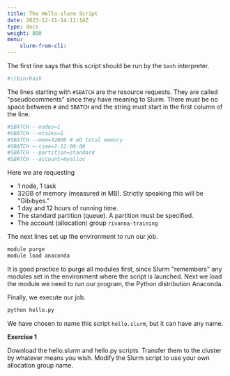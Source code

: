 ```yaml
---
title: The Hello.slurm Script
date: 2023-12-11-14:11:14Z
type: docs 
weight: 800
menu: 
    slurm-from-cli:
---
```


The first line says that this script should be run by the `bash` interpreter.
```bash
#!/bin/bash
```

The lines starting with `#SBATCH` are the resource requests.  They are called "pseudocomments" since they have meaning to Slurm.  There must be no space between `#` and `SBATCH` and the string must start in the first column of the line. 

```bash
#SBATCH --nodes=1
#SBATCH --ntasks=1
#SBATCH --mem=32000 # mb total memory
#SBATCH –-time=1-12:00:00
#SBATCH --partition=standard
#SBATCH --account=myalloc
```
Here we are requesting
  * 1 node, 1 task
  * 32GB of memory (measured in MB). Strictly speaking this will be "Gibibyes."
  * 1 day and 12 hours of running time.
  * The standard partition (queue).  A partition must be specified.
  * The account (allocation) group `rivanna-training`

The next lines set up the environment to run our job.
```bash
module purge
module load anaconda
```

It is good practice to purge all modules first, since Slurm "remembers" any modules set in the environment where the script is launched.  Next we load the module we need to run our program, the Python distribution Anaconda.

Finally, we execute our job.
```bash
python hello.py
```

We have chosen to name this script `hello.slurm`, but it can have any name.

**Exercise 1**

Download the hello.slurm and hello.py scripts. Transfer them to the cluster by whatever means you wish.  Modify the Slurm script to use your own allocation group name.
